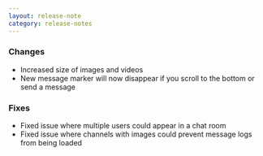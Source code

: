 ```yaml
---
layout: release-note
category: release-notes
---
```


### Changes

- Increased size of images and videos
- New message marker will now disappear if you scroll to the bottom or send a message

### Fixes

- Fixed issue where multiple users could appear in a chat room
- Fixed issue where channels with images could prevent message logs from being loaded
